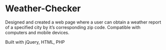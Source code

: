 # Weather-Checker
Designed and created a web page where a user can obtain a weather report of a specified city by it’s corresponding zip code. 
Compatible with computers and mobile devices.

Built with jQuery, HTML, PHP
